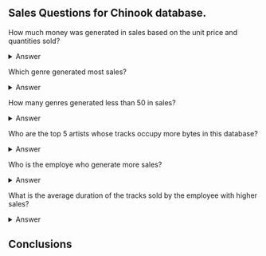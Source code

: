 ## Sales Questions for Chinook database. 

How much money was generated in sales based on the unit price and quantities sold?

<details>

  <summary>Answer</summary>
  

```
300.456 EUR
```
Code

```ruby
WITH TABLE_1 AS 

  (SELECT 

```
</details>

   
Which genre generated most sales?

<details>

  <summary>Answer</summary>
  

```
300.456 EUR
```
Code

```ruby
WITH TABLE_1 AS 

  (SELECT 

```
</details>
   
How many genres generated less than 50 in sales?

<details>

  <summary>Answer</summary>
  

```
300.456 EUR
```
Code

```ruby
WITH TABLE_1 AS 

  (SELECT 

```
</details>
   
Who are the top 5 artists whose tracks occupy more bytes in this database?

<details>

  <summary>Answer</summary>
  

```
300.456 EUR
```
Code

```ruby
WITH TABLE_1 AS 

  (SELECT 

```
</details>
   
Who is the employe who generate more sales?

<details>

  <summary>Answer</summary>
  

```
300.456 EUR
```
Code

```ruby
WITH TABLE_1 AS 

  (SELECT 

```
</details>
   
What is the average duration of the tracks sold by the employee with higher sales?

<details>

  <summary>Answer</summary>

```
300.456 EUR
```

Code

To answer this question I created 2 subquerries, that I merged at the end into 1 single table.

The first subquerry (TABLE_1) returned the employee with higher sales.
The second subquerry (TABLE_2) returned the average duration of the tracks sold by every employee.


```ruby
WITH TABLE_1 AS 

  (SELECT 
    E.FirstName NAME, 
    E.LastName LAST_NAME,
    SUM(I.total) TOTAL_SALES, 
    E.EmployeeId EMPLOYEE_ID 
  FROM 
    Invoice AS I
  JOIN 
    Customer as C
  ON 
    C.CustomerId = I.CustomerId
  JOIN 
    Employee as E
  ON 
    C.SupportRepId = E.EmployeeId
  GROUP BY 
    4
  ORDER 
    BY 3 DESC
  LIMIT 
    1),

TABLE_2 AS 

  (SELECT 
    AVG(T.Milliseconds) AVERAGE_DURATION, 
    E.FirstName NAME,
    E.LastName LAST_NAME
  FROM 
    TRACK as T
  JOIN 
    InvoiceLine as IL 
  ON 
    T.TrackId = IL.TrackId
  JOIN 
    Invoice as I
  ON 
    IL.InvoiceId = I.InvoiceId
  JOIN 
    Customer as C
  ON 
    C.CustomerId = I.CustomerId
  JOIN 
    Employee as E
  ON 
    C.SupportRepId = E.EmployeeId
  GROUP BY 
    2)

SELECT  
  TABLE_1.NAME, 
  TABLE_1.LAST_NAME,
  TABLE_2.AVERAGE_DURATION
FROM 
  TABLE_1
JOIN 
  TABLE_2
ON 
  TABLE_1.NAME = TABLE_2.NAME AND  
  TABLE_1.LAST_NAME =  TABLE_2.LAST_NAME
```
</details>


## Conclusions 

